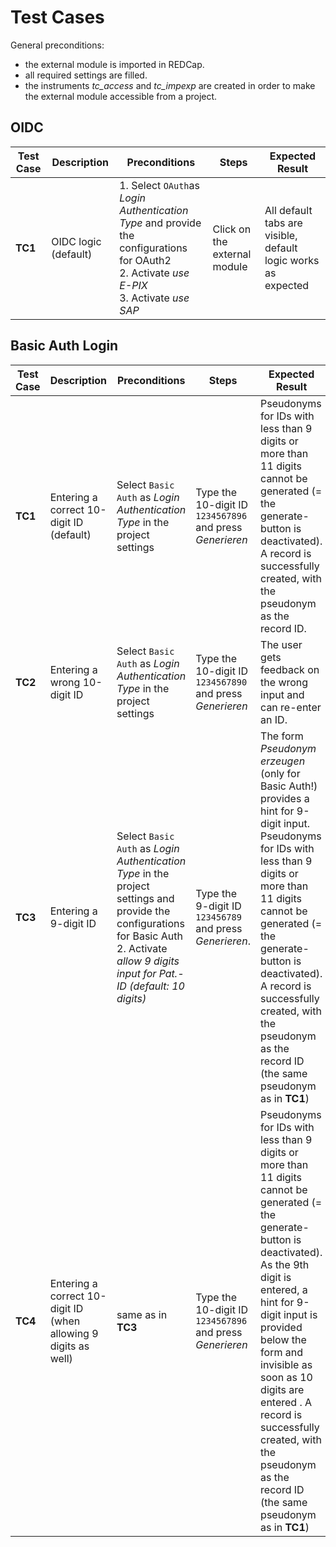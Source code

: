 
# Test Cases

General preconditions: 
* the external module is imported in REDCap. 
* all required settings are filled. 
* the instruments *tc_access* and *tc_impexp* are created in order to make the external module accessible from a project.

## OIDC
| Test Case | Description                            | Preconditions                      | Steps                                                                         | Expected Result                                                  |
| --------- | -------------------------------------- | ---------------------------------- | ----------------------------------------------------------------------------- | ---------------------------------------------------------------- |
| **TC1**   |  OIDC logic (default)    | 1. Select `OAuth`as *Login Authentication Type* and provide the configurations for OAuth2 <br> 2. Activate *use E-PIX* <br> 3. Activate *use SAP*                          | Click on the external module   | All default tabs are visible, default logic works as expected    |

## Basic Auth Login

| Test Case | Description                            | Preconditions                      | Steps                                                                         | Expected Result                                                  |
| --------- | -------------------------------------- | ---------------------------------- | ----------------------------------------------------------------------------- | ---------------------------------------------------------------- |
| **TC1**  | Entering a correct 10-digit ID (default) | Select `Basic Auth` as *Login Authentication Type* in the project settings | Type the 10-digit ID `1234567896` and press *Generieren* | Pseudonyms for IDs with less than 9 digits or more than 11 digits cannot be generated (= the generate-button is deactivated). A record is successfully created, with the pseudonym as the record ID. |
| **TC2**  | Entering a wrong 10-digit ID | Select `Basic Auth` as *Login Authentication Type* in the project settings | Type the 10-digit ID `1234567890` and press *Generieren* | The user gets feedback on the wrong input and can re-enter an ID. |
| **TC3**   | Entering a 9-digit ID  | Select `Basic Auth` as *Login Authentication Type* in the project settings and provide the configurations for Basic Auth <br> 2. Activate *allow 9 digits input for Pat.-ID (default: 10 digits)* | Type the 9-digit ID `123456789` and press *Generieren*.  |  The form *Pseudonym erzeugen* (only for Basic Auth!) provides a hint for 9-digit input. Pseudonyms for IDs with less than 9 digits or more than 11 digits cannot be generated (= the generate-button is deactivated). A record is successfully created, with the pseudonym as the record ID (the same pseudonym as in **TC1**)   | 
| **TC4**  | Entering a correct 10-digit ID (when allowing 9 digits as well) | same as in **TC3**| Type the 10-digit ID `1234567896` and press *Generieren* | Pseudonyms for IDs with less than 9 digits or more than 11 digits cannot be generated (= the generate-button is deactivated). As the 9th digit is entered, a hint for 9-digit input is provided below the form and invisible as soon as 10 digits are entered . A record is successfully created, with the pseudonym as the record ID (the same pseudonym as in **TC1**)  |

